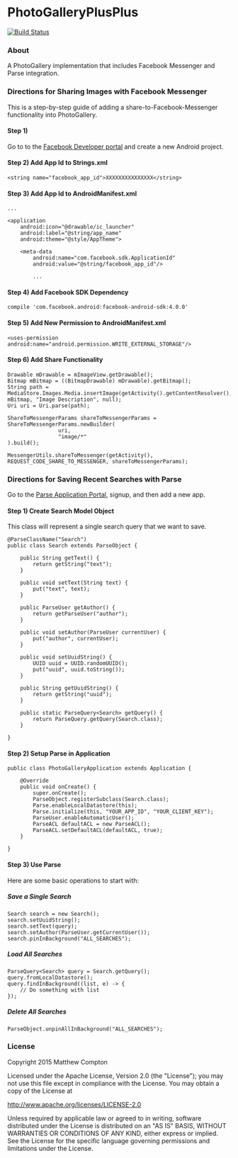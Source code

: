 # PhotoGalleryPlusPlus
[![Build Status](https://travis-ci.org/matthew-compton/PhotoGalleryPlusPlus.svg?branch=master)](https://travis-ci.org/matthew-compton/PhotoGalleryPlusPlus)

### About
A PhotoGallery implementation that includes Facebook Messenger and Parse integration.

### Directions for Sharing Images with Facebook Messenger
This is a step-by-step guide of adding a share-to-Facebook-Messenger functionality into PhotoGallery.

#### Step 1)
Go to to the [Facebook Developer portal](https://developers.facebook.com/quickstarts/?platform=android) and create a new Android project.

#### Step 2) Add App Id to Strings.xml
`<string name="facebook_app_id">XXXXXXXXXXXXXXX</string>`

#### Step 3) Add App Id to AndroidManifest.xml
```
...

<application
    android:icon="@drawable/ic_launcher"
    android:label="@string/app_name"
    android:theme="@style/AppTheme">

    <meta-data
        android:name="com.facebook.sdk.ApplicationId"
        android:value="@string/facebook_app_id"/>

        ...
```

#### Step 4) Add Facebook SDK Dependency
`compile 'com.facebook.android:facebook-android-sdk:4.0.0'`

#### Step 5) Add New Permission to AndroidManifest.xml
`<uses-permission android:name="android.permission.WRITE_EXTERNAL_STORAGE"/>`

#### Step 6) Add Share Functionality
```
Drawable mDrawable = mImageView.getDrawable();
Bitmap mBitmap = ((BitmapDrawable) mDrawable).getBitmap();
String path = MediaStore.Images.Media.insertImage(getActivity().getContentResolver(), mBitmap, "Image Description", null);
Uri uri = Uri.parse(path);

ShareToMessengerParams shareToMessengerParams = ShareToMessengerParams.newBuilder(
                uri,
                "image/*"
).build();

MessengerUtils.shareToMessenger(getActivity(), REQUEST_CODE_SHARE_TO_MESSENGER, shareToMessengerParams);
```

### Directions for Saving Recent Searches with Parse
Go to the [Parse Application Portal](https://www.parse.com/apps), signup, and then add a new app.


#### Step 1) Create Search Model Object
This class will represent a single search query that we want to save.

```
@ParseClassName("Search")
public class Search extends ParseObject {

    public String getText() {
        return getString("text");
    }

    public void setText(String text) {
        put("text", text);
    }

    public ParseUser getAuthor() {
        return getParseUser("author");
    }

    public void setAuthor(ParseUser currentUser) {
        put("author", currentUser);
    }

    public void setUuidString() {
        UUID uuid = UUID.randomUUID();
        put("uuid", uuid.toString());
    }

    public String getUuidString() {
        return getString("uuid");
    }

    public static ParseQuery<Search> getQuery() {
        return ParseQuery.getQuery(Search.class);
    }

}
```

#### Step 2) Setup Parse in Application
```
public class PhotoGalleryApplication extends Application {

    @Override
    public void onCreate() {
        super.onCreate();
        ParseObject.registerSubclass(Search.class);
        Parse.enableLocalDatastore(this);
        Parse.initialize(this, "YOUR_APP_ID", "YOUR_CLIENT_KEY");
        ParseUser.enableAutomaticUser();
        ParseACL defaultACL = new ParseACL();
        ParseACL.setDefaultACL(defaultACL, true);
    }

}
```

#### Step 3) Use Parse
Here are some basic operations to start with:

##### Save a Single Search
```
Search search = new Search();
search.setUuidString();
search.setText(query);
search.setAuthor(ParseUser.getCurrentUser());
search.pinInBackground("ALL_SEARCHES");
```

##### Load All Searches
```
ParseQuery<Search> query = Search.getQuery();
query.fromLocalDatastore();
query.findInBackground((list, e) -> {
    // Do something with list
});
```

##### Delete All Searches
```
ParseObject.unpinAllInBackground("ALL_SEARCHES");
```

### License
Copyright 2015 Matthew Compton

Licensed under the Apache License, Version 2.0 (the "License");
you may not use this file except in compliance with the License.
You may obtain a copy of the License at

   http://www.apache.org/licenses/LICENSE-2.0

Unless required by applicable law or agreed to in writing, software
distributed under the License is distributed on an "AS IS" BASIS,
WITHOUT WARRANTIES OR CONDITIONS OF ANY KIND, either express or implied.
See the License for the specific language governing permissions and
limitations under the License.